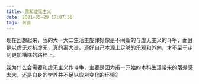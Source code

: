 ```yaml
---
title: 我和虚无主义
date: 2021-05-29 17:07:50
tags: 杂谈
---
```


现在回想起来，我的大一大二生活主旋律好像是不间断的与虚无主义的斗争，而且是以虚无对抗虚无，真的离大谱。还好自己本源上足够的乐观和外向，才不至于走到更加糟糕的路径上。

我为什么会需要和虚无主义作斗争，主要是因为甫一开始的本科生活带来的落差感太大，还是自身的学养并不足以应对变化的环境?

